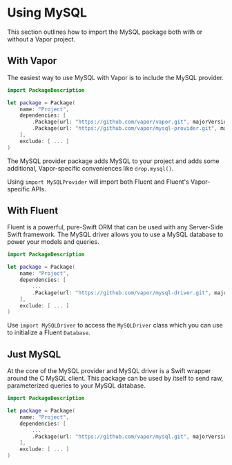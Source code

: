 # Using MySQL

This section outlines how to import the MySQL package both with or without a Vapor project.

## With Vapor

The easiest way to use MySQL with Vapor is to include the MySQL provider. 

```swift
import PackageDescription

let package = Package(
    name: "Project",
    dependencies: [
        .Package(url: "https://github.com/vapor/vapor.git", majorVersion: 2),
        .Package(url: "https://github.com/vapor/mysql-provider.git", majorVersion: 2)
    ],
    exclude: [ ... ]
)
```

The MySQL provider package adds MySQL to your project and adds some additional, Vapor-specific conveniences like `drop.mysql()`. 

Using `import MySQLProvider` will import both Fluent and Fluent's Vapor-specific APIs. 

## With Fluent

Fluent is a powerful, pure-Swift ORM that can be used with any Server-Side Swift framework. The MySQL driver allows you to use a MySQL database to power your models and queries.

```swift
import PackageDescription

let package = Package(
    name: "Project",
    dependencies: [
        ...
        .Package(url: "https://github.com/vapor/mysql-driver.git", majorVersion: 2)
    ],
    exclude: [ ... ]
)
```

Use `import MySQLDriver` to access the `MySQLDriver` class which you can use to initialize a Fluent `Database`. 

## Just MySQL

At the core of the MySQL provider and MySQL driver is a Swift wrapper around the C MySQL client. This package can be used by itself to send raw, parameterized queries to your MySQL database.

```swift
import PackageDescription

let package = Package(
    name: "Project",
    dependencies: [
        ...
        .Package(url: "https://github.com/vapor/mysql.git", majorVersion: 2)
    ],
    exclude: [ ... ]
)
```
